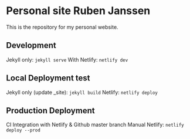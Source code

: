 # Personal site Ruben Janssen

This is the repository for my personal website.

## Development
Jekyll only: `jekyll serve`
With Netlify: `netlify dev`

## Local Deployment test
Jekyll only (update _site): `jekyll build`
Netlify: `netlify deploy`

## Production Deployment
CI Integration with Netlify & Github master branch
Manual Netlify: `netlify deploy --prod`
